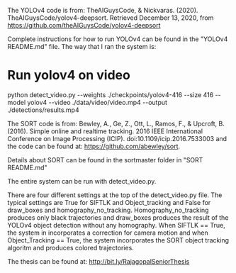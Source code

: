 The YOLOv4 code is from:
TheAIGuysCode, & Nickvaras. (2020). TheAIGuysCode/yolov4-deepsort. Retrieved December 13, 2020, from https://github.com/theAIGuysCode/yolov4-deepsort

Complete instructions for how to run YOLOv4 can be found in the "YOLOv4 README.md" file. The way that I ran the system is:

# Run yolov4 on video
python detect_video.py --weights ./checkpoints/yolov4-416 --size 416 --model yolov4 --video ./data/video/video.mp4 --output ./detections/results.mp4


The SORT code is from:
Bewley, A., Ge, Z., Ott, L., Ramos, F., & Upcroft, B. (2016). Simple online and realtime tracking. 2016 IEEE International Conference on Image Processing (ICIP). doi:10.1109/icip.2016.7533003 and the code can be found at:
https://github.com/abewley/sort.

Details about SORT can be found in the sortmaster folder in "SORT README.md"

The entire system can be run with detect_video.py.

There are four different settings at the top of the detect_video.py file. The typical settings are True for SIFTLK and Object_tracking and False for draw_boxes and homography_no_tracking. Homography_no_tracking produces only black trajectories and draw_boxes produces the result of the YOLOv4 object detection without any homography. When SIFTLK == True, the system in incorporates a correction for camera motion and when Object_Tracking == True, the system incorporates the SORT object tracking algoritm and produces colored trajectories.

The thesis can be found at: 
http://bit.ly/RajagopalSeniorThesis
